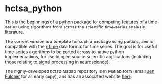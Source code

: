 # hctsa_python

This is the beginnings of a python package for computing features of a time series using algorithms from across the scientific time-series analysis literature.

The current version is a template for such a package using partials, and is compatible with the [nitime](https://github.com/nipy/nitime) data format for time series.
The goal is for useful time-series algorithms to be ported across to native python implementations, for use in open source scientific applications (including those relating to signal processing in neuroscience).

The highly-developed *hctsa* Matlab repository is in Matlab form (email [Ben Fulcher](www.benfulcher.com) for an early copy), and has an associated website [here](www.comp-engine.org/timeseries).
